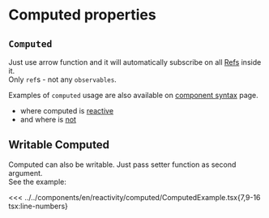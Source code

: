 # Computed properties

<script setup>
import Demo from '../../components/tools/Demo.vue'
import { ComputedExample } from '../../components/en/reactivity/computed/ComputedExample.tsx'
</script>

## `Computed`

Just use arrow function and it will automatically subscribe on all [Refs](../guide/ref.md#ref) inside it.  
Only `ref`s - not any `observables`.

Examples of `computed` usage are also available on [component syntax](../guide/component-syntax.md) page.
* where computed is [reactive](../guide/component-syntax.md#numbers)
* and where is [not](../guide/component-syntax.md#same-example-using-rxjs-behaviorsubject)

## Writable Computed

Computed can also be writable. Just pass setter function as second argument.  
See the example:

<<< ../../components/en/reactivity/computed/ComputedExample.tsx{7,9-16 tsx:line-numbers}
<Demo :is="ComputedExample" />
